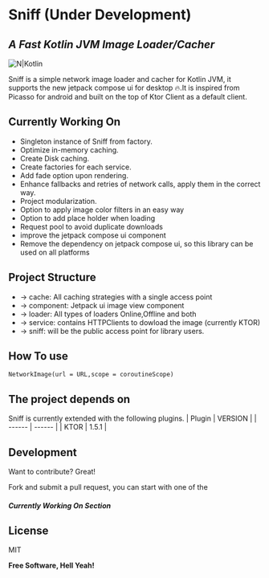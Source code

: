 # Sniff (Under Development)
## _A Fast Kotlin JVM Image Loader/Cacher_

![N|Kotlin](https://camo.githubusercontent.com/96c091300467cf1fd3aa74f9d83beb359626ed3b169a3a13ed62d1d91ada16c9/68747470733a2f2f696d672e736869656c64732e696f2f62616467652f6b6f746c696e2d312e342e32302d626c75652e7376673f6c6f676f3d6b6f746c696e)

Sniff is a simple network image loader and cacher for Kotlin JVM, it supports the new jetpack compose ui for desktop 🔥.It is inspired from Picasso for android and built on the top of Ktor Client as a default client.

## Currently Working On
- Singleton instance of Sniff from factory.
- Optimize in-memory caching.
- Create Disk caching.
- Create factories for each service.
- Add fade option upon rendering.
- Enhance fallbacks and retries of network calls, apply them in the correct way.
- Project modularization.
- Option to apply image color filters in an easy way
- Option to add place holder when loading
- Request pool to avoid duplicate downloads
- improve the jetpack compose ui component
- Remove the dependency on jetpack compose ui, so this library can be used on all platforms

## Project Structure

- -> cache: All caching strategies with a single access point
- -> component: Jetpack ui image view component
- -> loader: All types of loaders Online,Offline and both
- -> service: contains HTTPClients to dowload the image (currently KTOR)
- -> sniff: will be the public access point for library users.

## How To use

``` NetworkImage(url = URL,scope = coroutineScope) ```

## The project depends on

Sniff is currently extended with the following plugins.
| Plugin | VERSION |
| ------ | ------  |
| KTOR   | 1.5.1   |
## Development

Want to contribute? Great!

Fork and submit a pull request, you can start with one of the 
##### Currently Working On Section
## License

MIT

**Free Software, Hell Yeah!**


